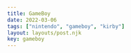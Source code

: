 ```yaml
---
title: GameBoy
date: 2022-03-06
tags: ["nintendo", "gameboy", "kirby"]
layout: layouts/post.njk
key: gameboy
---
```


